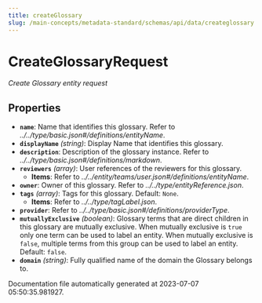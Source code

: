 ```yaml
---
title: createGlossary
slug: /main-concepts/metadata-standard/schemas/api/data/createglossary
---
```


# CreateGlossaryRequest

*Create Glossary entity request*

## Properties

- **`name`**: Name that identifies this glossary. Refer to *../../type/basic.json#/definitions/entityName*.
- **`displayName`** *(string)*: Display Name that identifies this glossary.
- **`description`**: Description of the glossary instance. Refer to *../../type/basic.json#/definitions/markdown*.
- **`reviewers`** *(array)*: User references of the reviewers for this glossary.
  - **Items**: Refer to *../../entity/teams/user.json#/definitions/entityName*.
- **`owner`**: Owner of this glossary. Refer to *../../type/entityReference.json*.
- **`tags`** *(array)*: Tags for this glossary. Default: `None`.
  - **Items**: Refer to *../../type/tagLabel.json*.
- **`provider`**: Refer to *../../type/basic.json#/definitions/providerType*.
- **`mutuallyExclusive`** *(boolean)*: Glossary terms that are direct children in this glossary are mutually exclusive. When mutually exclusive is `true` only one term can be used to label an entity. When mutually exclusive is `false`, multiple terms from this group can be used to label an entity. Default: `false`.
- **`domain`** *(string)*: Fully qualified name of the domain the Glossary belongs to.


Documentation file automatically generated at 2023-07-07 05:50:35.981927.
